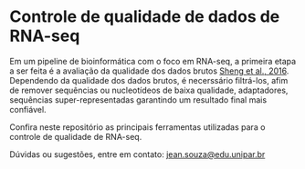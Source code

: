 # Controle de qualidade de dados de RNA-seq

Em um pipeline de bioinformática com o foco em RNA-seq, a primeira etapa a ser feita é a avaliação da qualidade dos dados brutos [Sheng et al., 2016](https://pubmed.ncbi.nlm.nih.gov/27687708/). Dependendo da qualidade dos dados brutos, é necerssário filtrá-los, afim de remover sequências ou nucleotídeos de baixa qualidade, adaptadores, sequências super-representadas garantindo um resultado final mais confiável.

Confira neste repositório as principais ferramentas utilizadas para o controle de qualidade de RNA-seq.

Dúvidas ou sugestões, entre em contato: jean.souza@edu.unipar.br

